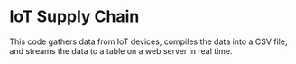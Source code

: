 # IoT Supply Chain

This code gathers data from IoT devices, compiles the data into a CSV file, and streams the data to a table on a web server in real time.